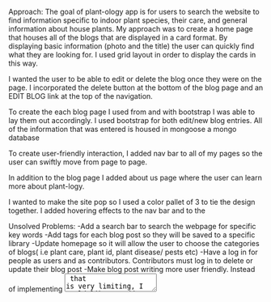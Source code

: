 
Approach:
The goal of plant-ology app is for users to search the website to find information specific to indoor plant species, their care, and general information about house plants. My approach was to create a home page that houses all of the blogs that are displayed in a card format. By displaying basic information (photo and the title) the user can quickly find what they are looking for. I used grid layout in order to display the cards in this way. 

I wanted the user to be able to edit or delete the blog once they were on the page. I incorporated the delete button at the bottom of the blog page and an EDIT BLOG link at the top of the navigation. 

To create the each blog page I used from and with bootstrap I was able to lay them out accordingly. I used bootstrap for both edit/new blog entries. All of the information that was entered is housed in mongoose a mongo database

To create user-friendly interaction, I added nav bar to all of my pages so the user can swiftly move from page to page. 

In addition to the blog page I added about us page where the user can learn more about plant-logy.

I wanted to make the site pop so I used a color pallet of 3 to tie the design together. I added hovering effects to the nav bar and to the 

Unsolved Problems:
-Add a search bar to search the webpage for specific key words
-Add tags for each blog post so they will be saved to a specific library
-Update homepage so it will allow the user to choose the categories of blogs( i.e plant care, plant id, plant disease/ pests etc)
-Have a log in for people as users and as contributors. Contributors must log in to delete or update their blog post
-Make blog post writing more user friendly. Instead of implementing <textarea> that is very limiting, I would like to add a robust form/ page where contributors can add blog posts to. 
-Make the app compatible with any viewing device (smart phones, tables, etc).

Challenging Issues:
-Styling with normalize.css and skeleton.css and bootstrap was very hard for me. I ended up using only bootstrap for my pages and normalize.css
-Creating blog pages, ran into an issue with <textarea> that would not allow me to format the paragraph and I was not able to find a solution for it yet. 
-Styling the layout was a problem with photos since all of the photos that I pulled from online were a different dimension. 
-Ran into an issue with my models. Since my blogSchema in the beginning had a whole bunch of objects and arrays it was difficult to work with and I struggles to get the javascript to work. I ended up stripping it down just to strings.

